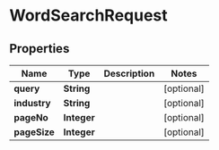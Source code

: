 

# WordSearchRequest


## Properties

Name | Type | Description | Notes
------------ | ------------- | ------------- | -------------
**query** | **String** |  |  [optional]
**industry** | **String** |  |  [optional]
**pageNo** | **Integer** |  |  [optional]
**pageSize** | **Integer** |  |  [optional]



